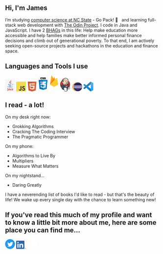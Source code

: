 ## Hi, I'm James
I’m studying <a href="https://www.engineeringonline.ncsu.edu/programs-and-courses/certificates/computer-programming-certificate/courses/">computer science at NC State</a> - Go Pack! :wolf: &nbsp; and learning full-stack web development with <a href="https://www.theodinproject.com/">The Odin Project</a>. I code in Java and JavaScript. I have 2 <a href="https://www.jimcollins.com/article_topics/articles/BHAG.html">BHAGs</a> in this life: Help make education more accessible and help families make better informed personal finance decisions and climb out of generational poverty. To that end, I am actively seeking open-source projects and hackathons in the education and finance space. 
<h2>Languages and Tools I use</h2>
<p>
<img src="images/Java.png" alt="" width="32px">
<img src="images/JavaScript-logo.png" alt="" width="32px">
<img src="images/html.png" alt="" width="32px">
<img src="images/css.png" alt="" width="32px">
<img src="images/Firebase.png" alt="" width="32px">
<img src="images/Jenkins.png" alt="" width="32px">
<img src="images/boostrap.png" alt="" width="32px">
<img src="images/eclipse.png" alt="" width="32px">
<img src="images/vscode.png" alt="" width="32px">
</p>
<h2>I read - a lot!</h2>
<p>On my desk right now:</p>
<ul>
  <li>Grokking Algorithms</li>
  <li>Cracking The Coding Interview</li>
  <li>The Pragmatic Programmer</li>
</ul>
<p>On my phone:</p>
<ul>
  <li>Algorithms to Live By</li>
  <li>Multipliers</li>
  <li>Measure What Matters</li>
</ul>
<p>On my nightstand...</p>
<ul>
  <li>Daring Greatly</li>
</ul>
<p>I have a neverending list of books I'd like to read - but that's the beauty of life! We wake up every single day with the chance to learn something new!</p>
<h2>If you've read this much of my profile and want to know a little bit more about me, here are some place you can find me...</h2>
<p>
<a href="https://twitter.com/JamesDelles target="blank""><img src="images/Twitter.png" alt="James Delles Twitter Feed" width="32px"></a> <a href="https://www.linkedin.com/in/jamesdelles" target="blank"><img src="images/LI.png" alt="LinkedIn Profile" width="32px"></a> <a href="https://codepen.io/jdelles" target="blank"><img src="images/codepen.png" alt="CodePen Profile" width="32px"></a>
</p>